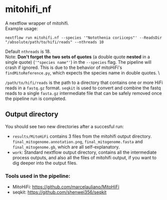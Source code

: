 # mitohifi_nf

A nextflow wrapper of mitohifi. \
Example usage:

```
nextflow run mitohifi.nf --species '"Notothenia coriiceps"' --ReadsDir "/absolute/path/to/hifi/reads" --nthreads 10
```
Default `nthreads` is 18. \
Note: **Don't forget the two sets of quotes** (a double quote **nested** in a single quote) (`'"species name"'`) in the `--species` flag. The pipeline will crash if ignored. This is due to the behavior of mitoHiFi's `findMitoReference.py`, which expects the species name in double quotes. \

`/path/to/hifi/reads` is the path to a directory that contains one or more HiFi reads in a `fastq.gz` format. `seqkit` is used to convert and combine the fastq reads to a single `fasta.gz` intermediate file that can be safely removed once the pipeline run is completed. 

## Output directory
You should see two new directories after a succesful run: 
- `results/MitoHiFi` contains 3 files from the mitohifi output directory. `final_mitogenome.annotation.png`, `final_mitogenome.fasta` and `final_mitogenome.gb`, which are all self-explanatory.
- `work`: Standard nextflow output directory, contains all the intermediate process outputs, and also all the files of mitohifi output, if you want to dig deeper into the output files.


### Tools used in the pipeline:
- MitoHiFi: https://github.com/marcelauliano/MitoHiFi
- seqkit: https://github.com/shenwei356/seqkit
 
